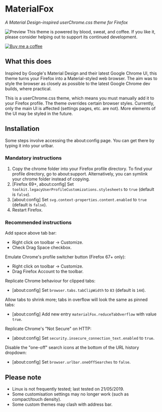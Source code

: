 # MaterialFox
*A Material Design-inspired userChrome.css theme for Firefox*

![Preview](https://user-images.githubusercontent.com/5405629/45172944-21d91900-b24a-11e8-8bc5-03814121b0de.png)
This theme is powered by blood, sweat, and coffee. If you like it, please consider helping out to support its continued development.

[![Buy me a coffee](https://svgshare.com/i/8Yd.svg)](https://www.buymeacoffee.com/n4ho5QX2l)

## What this does
Inspired by Google's Material Design and their latest Google Chrome UI, this theme turns your Firefox into a Material-styled web browser. The aim was to style the browser as closely as possible to the latest Google Chrome dev builds, where practical.

This is a userChrome.css theme, which means you must manually add it to your Firefox profile. The theme overrides certain browser styles. Currently, only the main UI is affected (settings pages, etc. are not). More elements of the UI may be styled in the future.

## Installation
Some steps involve accessing the about:config page. You can get there by typing it into your urlbar.

### Mandatory instructions
1. Copy the chrome folder into your Firefox profile directory. To find your profile directory, go to about:support. Alternatively, you can symlink your chrome folder instead of copying.
2. [Firefox 69+, about:config] Set ```toolkit.legacyUserProfileCustomizations.stylesheets``` to ```true``` (default is ```false```).
3. [about:config] Set ```svg.context-properties.content.enabled``` to ```true``` (default is ```false```).
4. Restart Firefox.

### Recommended instructions
Add space above tab bar:
* Right click on toolbar -> Customize.
* Check Drag Space checkbox.

Emulate Chrome's profile switcher button (Firefox 67+ only):
* Right click on toolbar -> Customize.
* Drag Firefox Account to the toolbar.

Replicate Chrome behaviour for clipped tabs:
* [about:config] Set ```browser.tabs.tabClipWidth``` to ```83``` (default is ```144```).

Allow tabs to shrink more; tabs in overflow will look the same as pinned tabs:
* [about:config] Add new entry ```materialFox.reduceTabOverflow``` with value ```true```.

Replicate Chrome's "Not Secure" on HTTP:
* [about:config] Set ```security.insecure_connection_text.enabled``` to ```true```.

Disable the "one-off" search icons at the bottom of the URL history dropdown:
* [about:config] Set ```browser.urlbar.oneOffSearches``` to ```false```.

## Please note
* Linux is not frequently tested; last tested on 21/05/2019.
* Some customisation settings may no longer work (such as compact/touch density).
* Some custom themes may clash with address bar.
